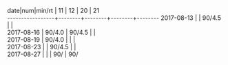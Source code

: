  date|num|min/rt |   11   |   12   |   20   |   21   
-----------------+--------+--------+--------+--------
 2017-08-13      |        | 90/4.5 |        |       
 2017-08-16      | 90/4.0 | 90/4.5 |        |       
 2017-08-19      | 90/4.0 |        |        |       
 2017-08-23      |        | 90/4.5 |        |       
 2017-08-27      |        |        | 90/    | 90/   
